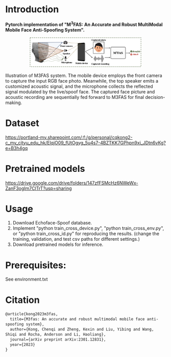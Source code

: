 # Introduction
**Pytorch implementation of "M<sup>3</sup>FAS: An Accurate and Robust MultiModal Mobile Face Anti-Spoofing System".**
<p align="center">
 <img width="70%" src="./Figs/teaser.png" />
</p>
Illustration of M3FAS system. The mobile device employs the front camera to capture the input RGB face photo. Meanwhile, the top speaker emits a customized acoustic signal, and the microphone collects the reflected signal modulated by the live/spoof face. The captured face picture and acoustic recording are sequentially fed forward to M3FAS for final decision-making.

# Dataset
https://portland-my.sharepoint.com/:f:/g/personal/cqkong2-c_my_cityu_edu_hk/ElqjO09_fUtOgyg_5u4s7-4BZTKK7GPhpn9xj_JDtn6vKg?e=B3h4gq

# Pretrained models
https://drive.google.com/drive/folders/147zfFSMcHz6NWeWx-ZanF3ogIm7ClTrT?usp=sharing

# Usage
1. Download Echoface-Spoof database.  
2. Implement "python train_cross_device.py", "python train_cross_env.py", or "python train_cross_id.py" for reproducing the results. (change the training, validation, and test csv paths for different settings.)
3. Download pretrained models for inference.

# Prerequisites:
See environment.txt

# Citation
```
@article{kong2023m3fas,
  title={M3fas: An accurate and robust multimodal mobile face anti-spoofing system},
  author={Kong, Chenqi and Zheng, Kexin and Liu, Yibing and Wang, Shiqi and Rocha, Anderson and Li, Haoliang},
  journal={arXiv preprint arXiv:2301.12831},
  year={2023}
}
 ```
